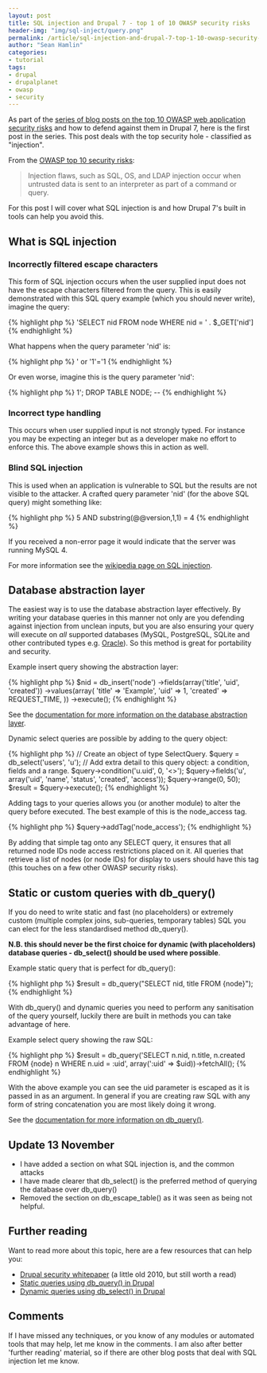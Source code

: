 ```yaml
---
layout: post
title: SQL injection and Drupal 7 - top 1 of 10 OWASP security risks
header-img: "img/sql-inject/query.png"
permalink: /article/sql-injection-and-drupal-7-top-1-10-owasp-security-risks
author: "Sean Hamlin"
categories:
- tutorial
tags:
- drupal
- drupalplanet
- owasp
- security
---
```


As part of the [series of blog posts on the top 10 OWASP web application security risks](http://www.pixelite.co.nz/tag/owasp) and how to defend against them in Drupal 7, here is the first post in the series. This post deals with the top security hole - classified as "injection".

From the [OWASP top 10 security risks](https://www.owasp.org/index.php/Top_10_2013-A1-Injection):

> Injection flaws, such as SQL, OS, and LDAP injection occur when untrusted data is sent to an interpreter as part of a command or query.

For this post I will cover what SQL injection is and how Drupal 7's built in tools can help you avoid this.

## What is SQL injection ##

### Incorrectly filtered escape characters ###

This form of SQL injection occurs when the user supplied input does not have the escape characters filtered from the query. This is easily demonstrated with this SQL query example (which you should never write), imagine the query:

{% highlight php %}
'SELECT nid FROM node WHERE nid = ' . $_GET['nid']
{% endhighlight %}

What happens when the query parameter 'nid' is:

{% highlight php %}
' or '1'='1
{% endhighlight %}

Or even worse, imagine this is the query parameter 'nid':

{% highlight php %}
1'; DROP TABLE NODE; --
{% endhighlight %}

### Incorrect type handling ###

This occurs when user supplied input is not strongly typed. For instance you may be expecting an integer but as a developer make no effort to enforce this. The above example shows this in action as well.

### Blind SQL injection ###

This is used when an application is vulnerable to SQL but the results are not visible to the attacker. A crafted query parameter 'nid' (for the above SQL query) might something like:

{% highlight php %}
5 AND substring(@@version,1,1) = 4
{% endhighlight %}

If you received a non-error page it would indicate that the server was running MySQL 4.

For more information see the [wikipedia page on SQL injection](http://en.wikipedia.org/wiki/SQL_injection).

## Database abstraction layer ##

The easiest way is to use the database abstraction layer effectively. By writing your database queries in this manner not only are you defending against injection from unclean inputs, but you are also ensuring your query will execute on *all* supported databases (MySQL, PostgreSQL, SQLite and other contributed types e.g. [Oracle](https://drupal.org/project/oracle)). So this method is great for portability and security.

Example insert query showing the abstraction layer:

{% highlight php %}
$nid = db_insert('node')
->fields(array('title', 'uid', 'created'))
->values(array(
  'title' => 'Example',
  'uid' => 1,
  'created' => REQUEST_TIME,
))
->execute();
{% endhighlight %}

See the [documentation for more information on the database abstraction layer](https://drupal.org/developing/api/database).

Dynamic select queries are possible by adding to the query object:

{% highlight php %}
// Create an object of type SelectQuery.
$query = db_select('users', 'u');
// Add extra detail to this query object: a condition, fields and a range.
$query->condition('u.uid', 0, '<>');
$query->fields('u', array('uid', 'name', 'status', 'created', 'access'));
$query->range(0, 50);
$result = $query->execute();
{% endhighlight %}

Adding tags to your queries allows you (or another module) to alter the query before executed. The best example of this is the node_access tag.

{% highlight php %}
$query->addTag('node_access');
{% endhighlight %}

By adding that simple tag onto any SELECT query, it ensures that all returned node IDs node access restrictions placed on it. All queries that retrieve a list of nodes (or node IDs) for display to users should have this tag (this touches on a few other OWASP security risks).

## Static or custom queries with db_query() ##

If you do need to write static and fast (no placeholders) or extremely custom (multiple complex joins, sub-queries, temporary tables) SQL you can elect for the less standardised method db_query().

**N.B. this should never be the first choice for dynamic (with placeholders) database queries - db_select() should be used where possible**.

Example static query that is perfect for db_query():

{% highlight php %}
$result = db_query("SELECT nid, title FROM {node}");
{% endhighlight %}

With db_query() and dynamic queries you need to perform any sanitisation of the query yourself, luckily there are built in methods you can take advantage of here.

Example select query showing the raw SQL:

{% highlight php %}
$result = db_query('SELECT n.nid, n.title, n.created FROM {node} n WHERE n.uid = :uid', array(':uid' => $uid))->fetchAll();
{% endhighlight %}

With the above example you can see the uid parameter is escaped as it is passed in as an argument. In general if you are creating raw SQL with any form of string concatenation you are most likely doing it wrong.

See the [documentation for more information on db_query()](https://api.drupal.org/api/drupal/includes%21database%21database.inc/function/db_query/7).

## Update 13 November ##

* I have added a section on what SQL injection is, and the common attacks
* I have made clearer that db_select() is the preferred method of querying the database over db_query()
* Removed the section on db_escape_table() as it was seen as being not helpful.

## Further reading ##

Want to read more about this topic, here are a few resources that can help you:

* [Drupal security whitepaper](http://drupalsecurityreport.org/sites/drupalsecurityreport.org/files/drupal-security-white-paper-1-1.pdf) (a little old 2010, but still worth a read)
* [Static queries using db_query() in Drupal](https://drupal.org/node/310072)
* [Dynamic queries using db_select() in Drupal](https://drupal.org/node/310075)

## Comments ##

If I have missed any techniques, or you know of any modules or automated tools that may help, let me know in the comments. I am also after better 'further reading' material, so if there are other blog posts that deal with SQL injection let me know.
